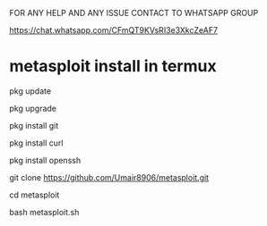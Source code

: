 

FOR ANY HELP AND ANY ISSUE CONTACT TO WHATSAPP GROUP

https://chat.whatsapp.com/CFmQT9KVsRI3e3XkcZeAF7



# metasploit install in termux


pkg update



pkg upgrade



pkg install git





pkg install curl


pkg install openssh



git clone https://github.com/Umair8906/metasploit.git





cd metasploit





bash metasploit.sh
